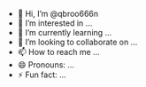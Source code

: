 - 👋 Hi, I’m @qbroo666n
- 👀 I’m interested in ...
- 🌱 I’m currently learning ...
- 💞️ I’m looking to collaborate on ...
- 📫 How to reach me ...
- 😄 Pronouns: ...
- ⚡ Fun fact: ...

<!---
qbroo666n/qbroo666n is a ✨ special ✨ repository because its `README.md` (this file) appears on your GitHub profile.
You can click the Preview link to take a look at your changes.
--->
